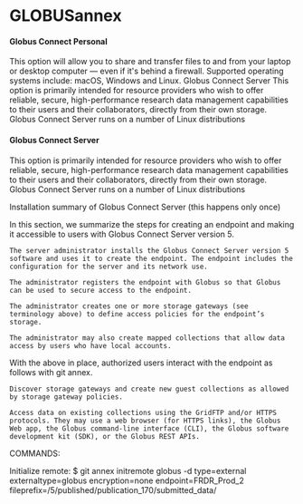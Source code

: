 # GLOBUSannex





#### Globus Connect Personal

This option will allow you to share and transfer files to and from your laptop or desktop computer — even if it's behind a firewall. Supported operating systems include: macOS, Windows and Linux.
Globus Connect Server
This option is primarily intended for resource providers who wish to offer reliable, secure, high-performance research data management capabilities to their users and their collaborators, directly from their own storage. Globus Connect Server runs on a number of Linux distributions



#### Globus Connect Server

This option is primarily intended for resource providers who wish to offer reliable, secure, high-performance research data management capabilities to their users and their collaborators, directly from their own storage. Globus Connect Server runs on a number of Linux distributions


Installation summary of Globus Connect Server (this happens only once)

In this section, we summarize the steps for creating an endpoint and making it accessible to users with Globus Connect Server version 5.

    The server administrator installs the Globus Connect Server version 5 software and uses it to create the endpoint. The endpoint includes the configuration for the server and its network use.

    The administrator registers the endpoint with Globus so that Globus can be used to secure access to the endpoint.

    The administrator creates one or more storage gateways (see terminology above) to define access policies for the endpoint’s storage.

    The administrator may also create mapped collections that allow data access by users who have local accounts.



With the above in place, authorized users interact with the endpoint as follows with git annex.

    Discover storage gateways and create new guest collections as allowed by storage gateway policies.

    Access data on existing collections using the GridFTP and/or HTTPS protocols. They may use a web browser (for HTTPS links), the Globus Web app, the Globus command-line interface (CLI), the Globus software development kit (SDK), or the Globus REST APIs.






COMMANDS:

Initialize remote:
$ git annex initremote globus -d  type=external externaltype=globus encryption=none endpoint=FRDR_Prod_2 fileprefix=/5/published/publication_170/submitted_data/